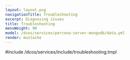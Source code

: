 ```yaml
---
layout: layout.pug
navigationTitle: Troubleshooting
excerpt: Diagnosing issues
title: Troubleshooting
menuWeight: 90
model: /dcos/services/percona-server-mongodb/data.yml
render: mustache
---
```


#include /dcos/services/include/troubleshooting.tmpl
